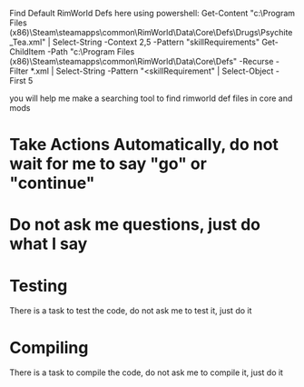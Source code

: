 
Find Default RimWorld Defs here using powershell: 
Get-Content "c:\Program Files (x86)\Steam\steamapps\common\RimWorld\Data\Core\Defs\Drugs\Psychite_Tea.xml" | Select-String -Context 2,5 -Pattern "skillRequirements"
Get-ChildItem -Path "c:\Program Files (x86)\Steam\steamapps\common\RimWorld\Data\Core\Defs" -Recurse -Filter *.xml | Select-String -Pattern "<skillRequirement" | Select-Object -First 5

you will help me make a searching tool to find rimworld def files in core and mods

# Take Actions Automatically, do not wait for me to say "go" or "continue"
# Do not ask me questions, just do what I say

# Testing 
There is a task to test the code, do not ask me to test it, just do it

# Compiling
There is a task to compile the code, do not ask me to compile it, just do it

